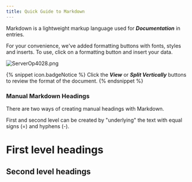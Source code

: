 ```yaml
---
title: Quick Guide to Markdown
---
```

Markdown is a lightweight markup language used for ***Documentation*** in entries.  

For your convenience, we've added formatting buttons with fonts, styles and inserts. To use, click on a formatting button and insert your data.  

![ServerOp4028.png](/img/en/server/ServerOp4028.png) 

{% snippet icon.badgeNotice %} 
Click the ***View*** or ***Split Vertically*** buttons to review the format of the document. 
{% endsnippet %}
 
### Manual Markdown Headings 

There are two ways of creating manual headings with Markdown.  

First and second level can be created by "underlying" the text with equal signs (=) and hyphens (-).  

First level headings 
================== 
Second level headings 
------------------- 

